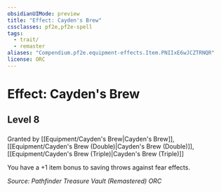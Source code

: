 ```yaml
---
obsidianUIMode: preview
title: "Effect: Cayden's Brew"
cssclasses: pf2e,pf2e-spell
tags:
  - trait/
  - remaster
aliases: "Compendium.pf2e.equipment-effects.Item.PNIIxE6wJCZTRNQR"
license: ORC
---
```

# Effect: Cayden's Brew
## Level 8
### 






Granted by [[Equipment/Cayden's Brew|Cayden's Brew]], [[Equipment/Cayden's Brew (Double)|Cayden's Brew (Double)]], [[Equipment/Cayden's Brew (Triple)|Cayden's Brew (Triple)]]

You have a +1 item bonus to saving throws against fear effects.

*Source: Pathfinder Treasure Vault (Remastered)*
*ORC*